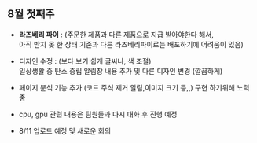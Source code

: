 ## 8월 첫째주

- **라즈베리 파이** : (주문한 제품과 다른 제품으로 지급 받아야한다 해서,  
              아직 받지 못 한 상태 기존과 다른 라즈베리파이로는 배포하기에 어려움이 있음)
- 디자인 수정 : (보다 보기 쉽게 글씨나, 색 조절)  
              일상생활 중 탄소 중립 알림창 내용 추가 및 다른 디자인 변경 (깔끔하게) 
- 페이지 분석 기능 추가 (코드 주석 제거 알림,이미지 크기 등,,) 구현 하기위해 노력 중

- cpu, gpu 관련 내용은 팀원들과 다시 대화 후 진행 예정
  
- 8/11 업로드 예정 및 새로운 회의 
